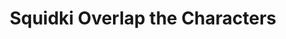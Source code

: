 ---
slug: squidki-overlap-the-characters
title: Squidki Overlap the Characters
description: "Squidki Overlap the Characters is an exciting online game. Play for free directly in your browser!"
icon: /images/new_mods/Sprunki Overlap the Characters.png
url: https://wowtbc.net/sprunkin/sprunki-overlap/index.html
previewImage: /images/new_mods/Sprunki Overlap the Characters.png
type: new mods

# SEO配置
seo:
  title: "Squidki Overlap the Characters - Play Free Online Game | Fun Browser Games"
  description: "Squidki Overlap the Characters - Play this fun online game for free in your browser. No download required!"
  ogImage: "/images/new_mods/Sprunki Overlap the Characters.png"
  keywords: "squidki-overlap-the-characters, online game, browser game, free game, new mods game, play online"

videoUrls:
  - https://www.youtube.com/embed/example1
  - https://www.youtube.com/embed/example2

whyPlay:
  title: "Why Play Squidki Overlap the Characters?"
  items:
    - "Immersive Gameplay: Squidki Overlap the Characters offers an engaging and immersive gaming experience that will keep you entertained for hours"
    - "Challenging Levels: Test your skills with increasingly difficult challenges and obstacles"
    - "Beautiful Graphics: Enjoy stunning visuals and smooth animations that bring the game world to life"
    - "Regular Updates: New content and features are added regularly to keep the game fresh and exciting"
    - "Free to Play: Experience all the fun without spending a penny"
    - "Community Features: Connect with other players, share strategies, and compete for high scores"
    - "Cross-Platform: Play on any device with a web browser, no downloads required"

features:
  title: "Key Features of Squidki Overlap the Characters"
  image: "/images/new_mods/Sprunki Overlap the Characters.png"
  items:
    - "Intuitive Controls: Easy to learn controls make Squidki Overlap the Characters accessible for players of all skill levels"
    - "Multiple Game Modes: Enjoy various gameplay options that provide different challenges and experiences"
    - "Character Customization: Personalize your gaming experience with unique characters and items"
    - "Achievement System: Complete special tasks to earn rewards and recognition"
    - "Leaderboards: Compete with players worldwide and see who can achieve the highest scores"

characteristics:
  title: "Game Characteristics"
  image: "/images/new_mods/Sprunki Overlap the Characters.png"
  items:
    - "Genre: New mods game with elements of strategy and skill"
    - "Difficulty: Suitable for both casual gamers and those seeking a challenge"
    - "Play Time: Quick sessions or extended gameplay, depending on your preference"
    - "Art Style: Vibrant and engaging visuals that enhance the gaming experience"
    - "Sound Design: Immersive audio that complements the gameplay perfectly"

info: "Squidki Overlap the Characters is an exciting online game that offers players a unique and engaging gaming experience. With its intuitive controls, stunning visuals, and challenging gameplay, Squidki Overlap the Characters provides hours of entertainment for players of all ages and skill levels. Whether you're looking for a quick gaming session during a break or an extended play session, Squidki Overlap the Characters delivers an immersive experience that will keep you coming back for more. The game features multiple levels of increasing difficulty, ensuring that players are constantly challenged as they progress. With regular updates adding new content and features, Squidki Overlap the Characters remains fresh and exciting, providing endless entertainment options for its growing community of players."

howToPlayIntro: "Welcome to Squidki Overlap the Characters! This guide will walk you through the basics and help you master the game. Whether you're a beginner or looking to improve your skills, these tips and instructions will enhance your gaming experience."

howToPlaySteps:
  - title: "Getting Started"
    description: "Begin your Squidki Overlap the Characters adventure by familiarizing yourself with the controls. Use your keyboard or mouse to navigate through the game interface. The tutorial will guide you through the basic mechanics and help you understand the objectives."
  - title: "Understanding the Objectives"
    description: "In Squidki Overlap the Characters, your main goal is to progress through levels by completing specific objectives. Each level presents unique challenges that require different strategies and approaches."
  - title: "Mastering the Controls"
    description: "Practice using the controls to improve your precision and reaction time. Squidki Overlap the Characters requires quick reflexes and strategic thinking to overcome obstacles and defeat opponents."
  - title: "Utilizing Power-ups"
    description: "Collect power-ups throughout the game to enhance your abilities and overcome difficult challenges. Each power-up offers unique advantages that can be crucial for success."
  - title: "Developing Strategies"
    description: "As you progress in Squidki Overlap the Characters, develop effective strategies for different scenarios. Analyze patterns, anticipate challenges, and adapt your approach to maximize your performance."

faq:
  title: "Frequently Asked Questions about Squidki Overlap the Characters"
  items:
    - question: "Is Squidki Overlap the Characters free to play?"
      answer: "Yes, Squidki Overlap the Characters is completely free to play directly in your web browser. No downloads or purchases are required to enjoy the full game experience."
    - question: "Can I play Squidki Overlap the Characters on mobile devices?"
      answer: "Yes, Squidki Overlap the Characters is optimized for both desktop and mobile play. You can enjoy the game on any device with a web browser and internet connection."
    - question: "Are there any in-game purchases?"
      answer: "While Squidki Overlap the Characters is free to play, there may be optional in-game purchases available for cosmetic items or additional features that don't affect core gameplay."
    - question: "How often is Squidki Overlap the Characters updated?"
      answer: "The developers regularly update Squidki Overlap the Characters with new content, features, and improvements based on player feedback and game performance."
    - question: "Can I play Squidki Overlap the Characters offline?"
      answer: "Currently, Squidki Overlap the Characters requires an internet connection to play as it's a browser-based online game."
    - question: "Is Squidki Overlap the Characters suitable for children?"
      answer: "Yes, Squidki Overlap the Characters is designed to be family-friendly and suitable for players of all ages."
    - question: "How do I report bugs or issues?"
      answer: "If you encounter any problems while playing Squidki Overlap the Characters, you can report them through the game's support page or contact the developers directly through their website."
    - question: "Still Have Questions?"
      answer: "If you have additional questions about Squidki Overlap the Characters that aren't covered in this FAQ, please visit our support center or contact our customer service team for assistance."
---